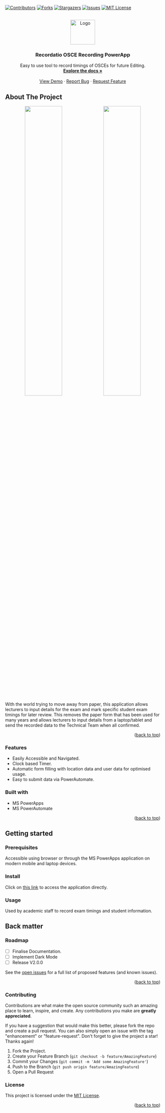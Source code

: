 <!-- TOP ROW OF BADGES -->  
[![Contributors][contributors-shield]][contributors-url]
[![Forks][forks-shield]][forks-url]
[![Stargazers][stars-shield]][stars-url]
[![Issues][issues-shield]][issues-url]
[![MIT License][license-shield]][license-url]

<a name="readme-top"></a>

<!-- PROJECT LOGO -->
<br />
<div align="center">
  <a href="https://github.com/UWLSimulationCentre/Recordatio">
    <img src="https://i.imgur.com/wCqRzYb.png" alt="Logo" width="80" height="80">
  </a>

<h3 align="center">Recordatio OSCE Recording PowerApp</h3>

  <p align="center">
    Easy to use tool to record timings of OSCEs for future Editing.
    <br />
    <a href="https://github.com/UWLSimulationCentre/Recordatio"><strong>Explore the docs »</strong></a>
    <br />
    <br />
    <a href="https://github.com/UWLSimulationCentre/Recordatio">View Demo</a>
    ·
    <a href="https://github.com/UWLSimulationCentre/Recordatio/issues">Report Bug</a>
    ·
    <a href="https://github.com/UWLSimulationCentre/Recordatio/issues">Request Feature</a>
  </p>
</div>

<!-- ABOUT THE PROJECT -->
## About The Project
<div align="center">
  <kbd>
    <img width="49%" src="https://i.imgur.com/FjH8ZA4.png" />
    <img width="49%" src="https://i.imgur.com/sLYaS1z.png" />
  </kbd>
</div>
<p></p>

With the world trying to move away from paper, this application allows lecturers to input details for the exam and mark specific student exam timings for later review. This removes the paper form that has been used for many years and allows lecturers to input details from a laptop/tablet and send the recorded data to the Technical Team when all confirmed.

<p align="right">(<a href="#readme-top">back to top</a>)</p>

### Features

- Easily Accessible and Navigated.
- Clock based Timer.
- Automatic form filling with location data and user data for optimised usage.
- Easy to submit data via PowerAutomate.

### Built with

- MS PowerApps
- MS PowerAutomate

<p align="right">(<a href="#readme-top">back to top</a>)</p>

## Getting started

### Prerequisites

Accessible using browser or through the MS PowerApps application on modern mobile and laptop devices.

### Install

Click on [this link](https://apps.powerapps.com/play/e/a334f803-c7e9-e554-9e2e-f8a20c6d36a4/a/55f294eb-11c2-4dc2-86b0-0ddd4b4d6fb1?tenantId=b0abd1ed-4966-4274-9f19-59dd663e81f5&hint=29889c8b-fe5f-40e5-a536-0193f41600cc&sourcetime=1701626979288) to access the application directly.

### Usage

Used by academic staff to record exam timings and student information.

## Back matter

<!-- ROADMAP -->
### Roadmap

- [ ] Finalise Documentation.
- [ ] Implement Dark Mode
- [ ] Release V2.0.0

See the [open issues](https://github.com/UWLSimulationCentre/Recordatio/issues) for a full list of proposed features (and known issues).

<p align="right">(<a href="#readme-top">back to top</a>)</p>

<!-- CONTRIBUTING -->

<a name="contributing"></a>

### Contributing

Contributions are what make the open source community such an amazing place to learn, inspire, and create. Any contributions you make are **greatly appreciated**.

If you have a suggestion that would make this better, please fork the repo and create a pull request. You can also simply open an issue with the tag "enhancement" or "feature-request".
Don't forget to give the project a star! Thanks again!

1. Fork the Project.
2. Create your Feature Branch (`git checkout -b feature/AmazingFeature`)
3. Commit your Changes (`git commit -m 'Add some AmazingFeature'`)
4. Push to the Branch (`git push origin feature/AmazingFeature`)
5. Open a Pull Request

### License

This project is licensed under the [MIT License](LICENSE.md).

<p align="right">(<a href="#readme-top">back to top</a>)</p>

<!-- MARKDOWN LINKS & IMAGES -->

[contributors-shield]: https://img.shields.io/github/contributors/UWLSimulationCentre/Recordatio.svg?style=for-the-badge
[contributors-url]: https://github.com/UWLSimulationCentre/Recordatio/graphs/contributors
[forks-shield]: https://img.shields.io/github/forks/UWLSimulationCentre/Recordatio.svg?style=for-the-badge
[forks-url]: https://github.com/UWLSimulationCentre/Recordatio/network/members
[stars-shield]: https://img.shields.io/github/stars/UWLSimulationCentre/Recordatio.svg?style=for-the-badge
[stars-url]: https://github.com/smcnab1/Recordatio/stargazers
[issues-shield]: https://img.shields.io/github/issues/UWLSimulationCentre/Recordatio.svg?style=for-the-badge
[issues-url]: https://github.com/UWLSimulationCentre/Recordatio/issues
[license-shield]: https://img.shields.io/github/license/UWLSimulationCentre/Recordatio.svg?style=for-the-badge
[license-url]: https://github.com/UWLSimulationCentre/Recordatio/blob/master/LICENSE.md
[email-badge]: https://img.shields.io/badge/Email-D14836?style=for-the-badge&logo=gmail&logoColor=white
[email-url]: mailto:SimulationEnquiries@uwl.ac.uk
[git-badge]: https://img.shields.io/badge/GitHub-100000?style=for-the-badge&logo=github&logoColor=white
[git-url]: https://github.com/UWLSimulationCentre
